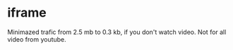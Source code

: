 # iframe
Minimazed trafic from 2.5 mb to 0.3 kb, if you don't watch video. Not for all video from youtube.